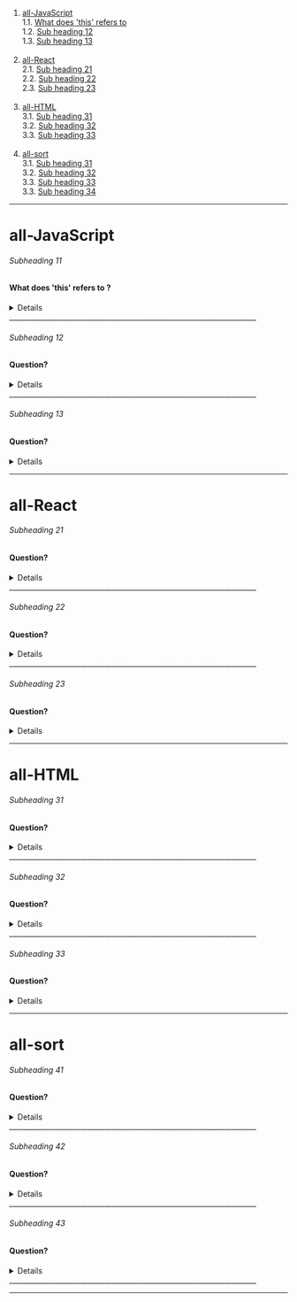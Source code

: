 1.  [all-JavaScript](#all-javascript) <br/>
    1.1. [What does 'this' refers to](#subheading-11) <br/>
    1.2. [Sub heading 12](#subheading-12) <br/>
    1.3. [Sub heading 13](#subheading-13) <br/><br/>
2.  [all-React](#all-react) <br/>
    2.1. [Sub heading 21](#subheading-21) <br/>
    2.2. [Sub heading 22](#subheading-22) <br/>
    2.3. [Sub heading 23](#subheading-23) <br/><br/>
3.  [all-HTML](#all-html) <br/>
    3.1. [Sub heading 31](#subheading-31) <br/>
    3.2. [Sub heading 32](#subheading-32) <br/>
    3.3. [Sub heading 33](#subheading-33) <br/><br/>
4.  [all-sort](#all-sort) <br/>
    3.1. [Sub heading 31](#subheading-31) <br/>
    3.2. [Sub heading 32](#subheading-32) <br/>
    3.3. [Sub heading 33](#subheading-33) <br/>
    3.3. [Sub heading 34](#subheading-34) <br/>

---
# all-JavaScript

###### Subheading 11
#### What does 'this' refers to ?

<details>

```javascript
const element = <h1>Hello, JSX!</h1>;
```

![alt text](image.png)

</details>
______________________________________________________________________

###### Subheading 12
#### Question?

<details>

```javascript
const element = <h1>Hello, JSX!</h1>;
```

Answer!

</details>
______________________________________________________________________

###### Subheading 13
#### Question?

<details>

```javascript
const element = <h1>Hello, JSX!</h1>;
```

Answer!

</details>

---

# all-React

###### Subheading 21
#### Question?

<details>

```javascript
const element = <h1>Hello, JSX!</h1>;
```

Answer!

</details>
______________________________________________________________________



###### Subheading 22
#### Question?

<details>

```javascript
const element = <h1>Hello, JSX!</h1>;
```

Answer!

</details>
______________________________________________________________________


###### Subheading 23
#### Question?

<details>

```javascript
const element = <h1>Hello, JSX!</h1>;
```

Answer!

</details>

---

# all-HTML

###### Subheading 31
#### Question?

<details>

```javascript
const element = <h1>Hello, JSX!</h1>;
```

Answer!

</details>
______________________________________________________________________

###### Subheading 32
#### Question?

<details>

```javascript
const element = <h1>Hello, JSX!</h1>;
```

Answer!

</details>
______________________________________________________________________

###### Subheading 33
#### Question?

<details>

```javascript
const element = <h1>Hello, JSX!</h1>;
```

Answer!

</details>

---

# all-sort

###### Subheading 41
#### Question?

<details>

```javascript
const element = <h1>Hello, JSX!</h1>;
```

Answer!

</details>
______________________________________________________________________

###### Subheading 42
#### Question?

<details>

```javascript
const element = <h1>Hello, JSX!</h1>;
```

Answer!

</details>
______________________________________________________________________

###### Subheading 43
#### Question?

<details>

```javascript
const element = <h1>Hello, JSX!</h1>;
```

Answer!

</details>
______________________________________________________________________

---